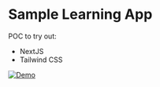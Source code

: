 # Sample Learning App

POC to try out:

- NextJS
- Tailwind CSS

[![Demo](https://i.sstatic.net/Vp2cE.png)](https://youtu.be/fee4dwHJN14)
